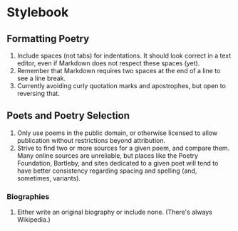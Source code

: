 # Stylebook

## Formatting Poetry

 1. Include spaces (not tabs) for indentations. It should look correct in a text editor, even if Markdown does not respect these spaces (yet).
 2. Remember that Markdown requires two spaces at the end of a line to see a line break.
 3. Currently avoiding curly quotation marks and apostrophes, but open to reversing that.

## Poets and Poetry Selection

 1. Only use poems in the public domain, or otherwise licensed to allow publication without restrictions beyond attribution.
 2. Strive to find two or more sources for a given poem, and compare them. Many online sources are unreliable, but places like the Poetry Foundation, Bartleby, and sites dedicated to a given poet will tend to have better consistency regarding spacing and spelling (and, sometimes, variants).

### Biographies

 1. Either write an original biography or include none. (There's always Wikipedia.)
